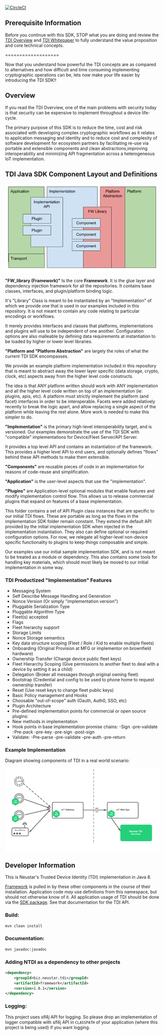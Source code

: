 [![CircleCI](https://circleci.com/gh/Neustar-TDI/ntdi-sdk-java.svg?style=svg&circle-token=8df38531e4dfff635375fd651a9bda1a8948362c)](https://circleci.com/gh/Neustar-TDI/ntdi-sdk-java)



## Prerequisite Information

Before you continue with this SDK, STOP what you are doing and review the [TDI Overview](./TDI_overview/TDI_OVERVIEW.md) and [TDI Whitepaper](./TDI_overview/assets/TDI-WhitePaper.pdf) to fully understand the value proposition and core technical concepts.

===================

Now that you understand how powerful the TDI concepts are as compared to alternatives and how difficult and time consuming implementing cryptographic operations can be, lets now make your life easier by introducing the TDI SDK!!

## Overview

If you read the TDI Overview, one of the main problems with security today is that security can be expensive to implement throughout a device life-cycle.

The primary purpose of this SDK is to reduce the time, cost and risk associated with developing complex cryptographic workflows as it relates to application messaging and identity and to reduce cost and complexity of software development for ecosystem partners by facilitating re-use via portable and extensible components and clean abstractions,improving interoperability and minimizing API fragmentation across a heterogeneous IoT implementation.

## TDI Java SDK Component Layout and Definitions

![Image of TDI SDK Components](./TDI_overview/assets/componentBreakout.png)

**"FW_library (Framework)"** Is the core **Framework**. It is the glue layer and dependency injection framework for all the repositories. It contains base classes, interfaces, and plugin/platform binding logic.

It's "Library" Class is meant to be instantiated by an "Implementation" of which we provide one that is used in our examples included in this repository. It is not meant to contain any code relating to particular encodings or workflows.

It merely provides interfaces and classes that platforms, implementations and plugins will use to be independent of one another. Configuration options are also malleable by defining data requirements at instantiation to be loaded by higher or lower level libraries.

**"Platform and "Platform Abstraction"** are largely the roles of what the current TDI SDK encompasses.

We provide an example platform implementation included in this repository that is meant to abstract away the lower layer specific (data storage, crypto, clock, etc) aspects away from the higher level code constructs.

The idea is that ANY platform written should work with ANY implementation and all the higher level code written on top of an implementation (ie: plugins, apis, etc). A platform must strictly implement the platform (and facet) interfaces in order to be interoperable. Facets were added relatively recently to break the logic apart, and allow replacing a single aspect of the platform while leaving the rest alone. More work is needed to make this simpler to do.

**"Implementation"** is the primary high-level interoperability target, and is versioned.  Our examples demonstrate the use of the TDI SDK with "compatible" implementations for Device/Fleet Server/API Server.

It provides a top level API and contains an instantiation of the framework. This provides a higher level API to end users, and optionally defines "flows" behind these API methods to make them extensible.

**"Components"** are reusable pieces of code in an implementation for reasons of code-reuse and simplification.

**"Application"** is the user-level aspects that use the "implementation".

**"Plugins"** are Application-level optional modules that enable features and modify implementation control flow.  This allows us to release commercial plugins that expand on features of a base implementation.

This folder contains a set of API Plugin class instances that are specific to our initial TDI flows. These are portable as long as the flows in the implementation SDK folder remain constant. They extend the default API provided by the initial implementation SDK when injected in the implementation instantiation. They also can define optional or required configuration options. For now, we relegate all higher-level non-device specific functionality to plugins to keep things composable and simple.

Our examples use our initial sample implementation SDK, and is not meant to be treated as a module or dependency. This also contains some tools for handling key materials, which should most likely be moved to our initial implementation in some way.

### TDI Productized "Implementation" Features

* Messaging System
* Self Describe Message Handling and Generation
* Nonce Version (Or simply "implementation version")
* Pluggable Serialization Type
* Pluggable Algorithm Type
* Fleet(s) accepted
* Flags
* Fleet hierarchy support
* Storage Limits
* Nonce Storage semantics
* Key data structure scoping (Fleet / Role / Kid to enable multiple fleets)
* Onboarding (Original Provision at MFG or implementor on brownfield hardware)
* Ownership Transfer (Change device public fleet keys)
* Fleet Hierarchy Scoping (Give permissions to another fleet to deal with a device by setting it as a child)
* Delegation (Broker all messages through original owning fleet)
* Bootstrap (Credential and config to be used to phone home to request ownership transfer)
* Reset (Use reset keys to change fleet public keys)
* Basic Policy management and Hooks
* Choosable "out-of-scope" auth (Oauth, Auth0, SSO, etc)
* Plugin Architecture
* Pre-defined implementation points for commercial or open source plugins:
* New methods in implementation
* Hook points in base implementation promise chains:
-Sign
-pre-validate
-Pre-pack
-pre-key
-pre-sign
-post-sign
* Validate:
-Pre-parse
-pre-validate
-pre-auth
-pre-return

### Example Implementation

Diagram showing components of TDI in a real world scenario:

![Image of TDI Components](./TDI_overview/assets/genericIntegration.png)



## Developer Information

This is Neustar's Trusted Device Identity (TDI) implementation in Java 8.

[Framework](./framework) is pulled in by these other components in the course of their installation. Application code _may_ use definitions from this namespace, but should not otherwise know of it. All application usage of TDI should be done via the [SDK package](./sdk). See that documentation for the TDI API.


### Build:
```bash
mvn clean install
```

### Documentation:
```bash
mvn javadoc:javadoc
```

### Adding NTDI  as a dependency to other projects
```XML
<dependency>
    <groupId>biz.neustar.tdi</groupId>
    <artifactId>framework</artifactId>
    <version>1.0.1</version>
</dependency>
```

### Logging:
This project uses slf4j API for logging. So please drop an implementation of logger compatible with slf4j API in `CLASSPATH` of your application (where this project is being used) if you want logging.

